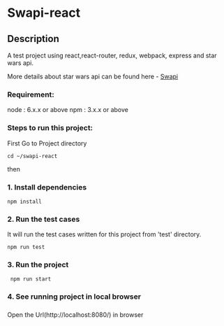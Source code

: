 # Swapi-react

## Description
A test project using react,react-router, redux, webpack, express and star wars api.

More details about star wars api can be found here - [Swapi](http://swapi.co/)

### Requirement:
node : 6.x.x or above 
npm : 3.x.x or above

### Steps to run this project:

First Go to Project directory

```
cd ~/swapi-react
```
then

### 1. Install dependencies
 

```
npm install
```
### 2. Run the test cases
 
It will run the test cases written for this project from 'test' directory.
```
npm run test
```
### 3. Run the project
```
 npm run start
```

### 4. See running project in local browser 
 ###
Open the Url(http://localhost:8080/) in browser

